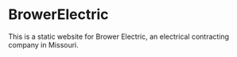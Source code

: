 # BrowerElectric

This is a static website for Brower Electric, an electrical contracting company in Missouri. 

